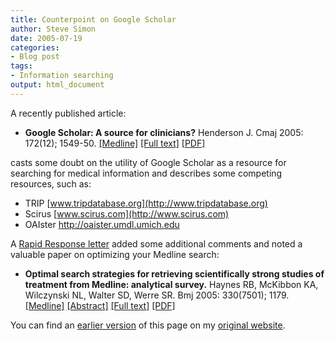 ```yaml
---
title: Counterpoint on Google Scholar
author: Steve Simon
date: 2005-07-19
categories:
- Blog post
tags:
- Information searching
output: html_document
---
```

A recently published article:

-   **Google Scholar: A source for clinicians?** Henderson J. Cmaj 2005:
    172(12); 1549-50.
    [\[Medline\]](http://www.ncbi.nlm.nih.gov/entrez/query.fcgi?cmd=Retrieve&db=PubMed&list_uids=15939908&dopt=Abstract)
    [\[Full text\]](http://www.cmaj.ca/cgi/content/full/172/12/1549)
    [\[PDF\]](http://www.cmaj.ca/cgi/reprint/172/12/1549.pdf)

casts some doubt on the utility of Google Scholar as a resource for
searching for medical information and describes some competing
resources, such as:

-   TRIP [www.tripdatabase.org](http://www.tripdatabase.org)
-   Scirus [www.scirus.com](http://www.scirus.com)
-   OAIster <http://oaister.umdl.umich.edu>

A [Rapid Response letter](http://www.cmaj.ca/cgi/eletters/172/12/1549)
added some additional comments and noted a valuable paper on optimizing
your Medline search:

-   **Optimal search strategies for retrieving scientifically strong
    studies of treatment from Medline: analytical survey.** Haynes RB,
    McKibbon KA, Wilczynski NL, Walter SD, Werre SR. Bmj 2005:
    330(7501); 1179.
    [\[Medline\]](http://www.ncbi.nlm.nih.gov/entrez/query.fcgi?cmd=Retrieve&db=PubMed&list_uids=15894554&dopt=Abstract)
    [\[Abstract\]](http://bmj.bmjjournals.com/cgi/content/abstract/330/7501/1179)
    [\[Full
    text\]](http://bmj.bmjjournals.com/cgi/content/full/330/7501/1179)
    [\[PDF\]](http://bmj.bmjjournals.com/cgi/reprint/330/7501/1179.pdf)

You can find an [earlier version](http://www.pmean.com/05/GoogleScholar.html) of this page on my [original website](http://www.pmean.com/original_site.html).

